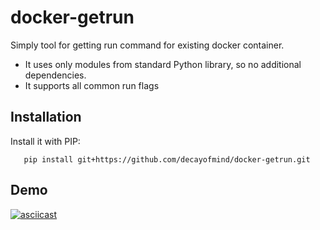 # docker-getrun
Simply tool for getting run command for existing docker container.

* It uses only modules from standard Python library, so no additional dependencies.
* It supports all common run flags

## Installation
Install it with PIP:
```
   pip install git+https://github.com/decayofmind/docker-getrun.git
```

## Demo
[![asciicast](https://asciinema.org/a/82264.png)](https://asciinema.org/a/82264)
